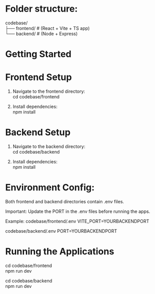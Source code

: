 # Folder structure:

codebase/  
├── frontend/    # (React + Vite + TS app)  
└── backend/     # (Node + Express)  

# Getting Started  
# Frontend Setup  

1. Navigate to the frontend directory:  
cd codebase/frontend

2. Install dependencies:  
npm install

# Backend Setup  

1. Navigate to the backend directory:  
cd codebase/backend

2. Install dependencies:  
npm install

# Environment Config:

Both frontend and backend directories contain .env files.

Important: Update the PORT in the .env files before running the apps.

Example:
codebase/frontend/.env
VITE_PORT=YOURBACKENDPORT

codebase/backend/.env
PORT=YOURBACKENDPORT

# Running the Applications

cd codebase/frontend  
npm run dev

cd codebase/backend  
npm run dev
